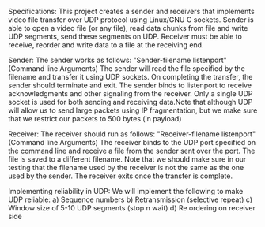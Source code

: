 Specifications: 
This project creates a sender and receivers that implements video file transfer over UDP protocol using Linux/GNU C sockets. Sender is able to open a video file (or any file), read data chunks from file and write UDP segments, send these segments on UDP. Receiver must be able to receive, reorder and write data to a file at the receiving end.

Sender:
The sender works as follows: "Sender-filename listenport" (Command line Arguments)
The sender will read the file specified by the filename and transfer it using UDP sockets. On completing the transfer, the sender should terminate and exit. The sender binds to listenport to receive acknowledgments and other signaling from the receiver. Only a single UDP socket is used for both sending and receiving data.Note that although UDP will allow us to send large packets using IP fragmentation, but we make sure that we restrict our packets to 500 bytes (in payload)

Receiver:
The receiver should run as follows: "Receiver-filename listenport" (Command line Arguments)
The receiver binds to the UDP port specified on the command line and receive a file from the sender sent over the port. The file is saved to a different filename. Note that we should make sure in our testing that the filename used by the receiver is not the same as the one used by the sender. The receiver exits once the transfer is complete.

Implementing reliability in UDP:
We will implement the following to make UDP reliable:
a) Sequence numbers
b) Retransmission (selective repeat)
c) Window size of 5-10 UDP segments (stop n wait)
d) Re ordering on receiver side 
 
 
